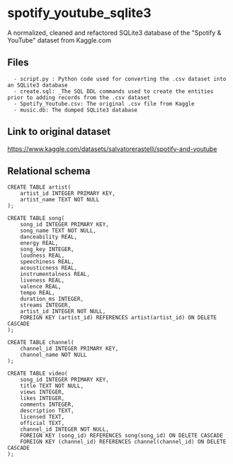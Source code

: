 # spotify_youtube_sqlite3
A normalized, cleaned and refactored SQLite3 database of the "Spotify &amp; YouTube" dataset from Kaggle.com

## Files ##
```
  - script.py : Python code used for converting the .csv dataset into an SQLite3 database
  - create.sql: _The SQL DDL commands used to create the entities prior to adding records from the .csv dataset
  - Spotify_Youtube.csv: The original .csv file from Kaggle
  - music.db: The dumped SQLite3 database
```
 
## Link to original dataset ##
<https://www.kaggle.com/datasets/salvatorerastelli/spotify-and-youtube>

## Relational schema ##

```
CREATE TABLE artist(
    artist_id INTEGER PRIMARY KEY,
    artist_name TEXT NOT NULL
);

CREATE TABLE song(
    song_id INTEGER PRIMARY KEY,
    song_name TEXT NOT NULL,
    danceability REAL,
    energy REAL,
    song_key INTEGER,
    loudness REAL,
    speechiness REAL,
    acousticness REAL,
    instrumentalness REAL,
    liveness REAL,
    valence REAL,
    tempo REAL,
    duration_ms INTEGER,
    streams INTEGER,
    artist_id INTEGER NOT NULL,
    FOREIGN KEY (artist_id) REFERENCES artist(artist_id) ON DELETE CASCADE
);

CREATE TABLE channel(
    channel_id INTEGER PRIMARY KEY,
    channel_name NOT NULL
);

CREATE TABLE video(
    song_id INTEGER PRIMARY KEY,
    title TEXT NOT NULL,
    views INTEGER,
    likes INTEGER,
    comments INTEGER,
    description TEXT,
    licensed TEXT,
    official TEXT,
    channel_id INTEGER NOT NULL,
    FOREIGN KEY (song_id) REFERENCES song(song_id) ON DELETE CASCADE
    FOREIGN KEY (channel_id) REFERENCES channel(channel_id) ON DELETE CASCADE
);
```
